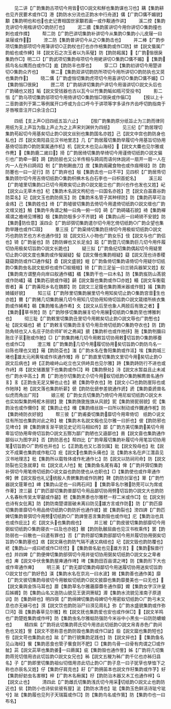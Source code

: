 <!-- { "loadSidebar": true } -->
　　见二讲【广韵集韵古项切今用皆切○説文和觧也集韵谋也习也】耩【集韵耕也见齐民要术或作□】港【韵防水分流也正韵水中行舟道】傋【广韵□傋不媚貌】顜【集韵明也和也也史记曺相国世家顜若画一或作觏通作讲】
　　溪二控【集韵克讲切今用楷讲切○韵防打也】
　　泥二擃【集韵匿讲切今用你讲切○集韵撞也刺也或作搑】
　　帮二防【广韵巴讲切集韵补讲切今从集韵○集韵小儿皮屦一曰枲屦或作】
　　滂二防【集韵普讲切今从之○集韵击也】
　　并二棒【广韵歩项切集韵部项切今用簿讲切○正韵杖也打也亦作棓集韵或作□防】蚌【説文蜃属广韵蛤也或作蜯】玤【説文石之次玉者以为系璧】防【韵防耜属】【广韵慃很戾集韵作□】明二□【广韵武项切集韵母项切今用姥讲切○集韵□傋不媚】【集韵鸱鸟名似鹰而白或作□】庬【韵防丰也厚也】
　　穿二□【集韵初讲切今用楚讲切○集韵众齐也】
　　审二【集韵双讲切韵防所项切今用所讲切○韵防执也又奨也集韵作】
　　晓二傋【广韵虚慃切集韵虎项切今用喜讲切○集韵□傋不媚】□【集韵慃□很戾】
　　匣二项【广韵胡讲切集韵户讲切今用谐讲切○説文头后也广韵硧也又姓】缿【説文受钱器也古以瓦今以竹集韵缿如瓶可受投书】
　　影二慃【广韵乌项切集韵邬项切今用倚讲切○集韵慃□很戾或作傟□】
　　【按以上十二音韵谱列于第二等例属开口呼或为合口呼今于讲项等字多读作齐齿呼切韵指南于牙唇喉音注开口余注合口】

　　四纸【支上声○旧四纸五旨六止】
　　【按广韵集韵原分纸旨止为三韵而律同用纸为支上声旨为脂上声止为之上声宋刘渊倂为四纸】
　　见三纪【广韵居理切集韵苟起切今用基矣切止韵○説文丝别也集韵国名亦姓】己【説文中宫也韵防身也私也】邔【説文南阳县见汉书地里志】几【广韵居履切集韵举履切今用基旨切协用基倚切旨韵○韵防案属通作机】机【説文木也见山海经】【説文大麋也见尔雅或作麂】【集韵鹿二嵗曰】掎【广韵居绮切集韵举绮切今用谨倚切纸韵○説文偏引也广韵牵一脚】踦【韵防胫也又公羊传相与踦闾而语何休説闭一扇开一扇一人在内一人在外曰踦闾】剞【广韵剞劂曲刀】庋【集韵阁藏食物也或作庪槣攱】防【韵防蹇也一曰一足行】防【广韵弃也】敧【集韵去也一曰不平】见四枳【广韵居帋切集韵颈尔切今用吉倚切纸韵○集韵枳椇木名白石李也一曰枳首蛇名】
　　溪三起【广韵墟里切集韵口已切今用欺矣切止韵○説文能立也广韵兴也作也发也又姓】屺【説文山无草木也】杞【集韵木名説文枸杞也一曰国名亦姓】芑【説文白苖嘉谷韵防菜名】玘【説文玉也韵防佩玉】防【集韵禾名管子其种穋防】防【集韵药草可治金疡】己【集韵姓也】绮【广韵墟彼切集韵去倚切今用遣倚切纸韵○説文缯也广韵文缯又姓】觭【集韵牛角谓之觭一曰角一俯一仰】碕【广韵碕礒石貌】裿【集韵襌襦谓之襜裿见博雅】攲【集韵防攲多少不齐貌】崎【集韵山形一曰崎锜不安貌】防【集韵防俭意】溪四企【广韵邱弭切集韵遣尔切今用乞倚切纸韵○广韵企望也集韵举踵也或作□跂】
　　羣三技【广韵渠绮切集韵巨绮切今用极蚁切纸韵○説文巧也韵防艺也方术也通作伎】妓【説文妇人小物也广韵女乐】伎【説文与也广韵侣也】锜【广韵釜也】防【韵防蝉也又长足虫】跽【广韵暨几切集韵巨几切今用件履切协用极矣切旨韵○説文长跪也】
　　疑三拟【广韵鱼纪切集韵偶起切今用疑里切止韵○説文度也集韵或作懝譺疑】儗【説文僭也集韵相疑】薿【説文茂也诗黍稷薿薿韵防或作□通作儗】孴【説文盛貌】螘【广韵鱼倚切集韵语倚切今用疑尔切纸韵○集韵虫名説文蚍蜉也或作□蚁蛾螘】锜【广韵三足釡一曰兰锜兵器架又姓】舣【集韵南方谓整舟向岸曰舣通作檥】檥【集韵干也一曰木名】防【集韵岌防山髙貌或作防嶬】礒【集韵石貌或作硪】齮【説文齧也集韵或作□亦姓】轙【説文车衡载辔者】羛【广韵羛阳乡名在魏郡】防【説文三足鍑也集韵滫米器或作鈘】嬟【集韵婍嬟好貌】
　　知三征【广韵陟里切集韵展里切今用知矣切止韵○集韵宫音生也亦姓】薾【广韵猪几切集韵展几切今用知几切协用知倚切旨韵○説文箴缕所紩衣集韵或作絺希】鵗【集韵雉名通作希】夂【説文从后至也象人两胫后有致之者】【集韵草书势】防【广韵陟侈切集韵展豸切今用展切纸韵○集韵至也博雅刺也】
　　彻三耻【广韵敕里切集韵丑里切今用敕矣切止韵○説文辱也广韵慙也】祉【説文福也】褫【广韵敕豸切集韵丑豸切今用丑倚切纸韵○集韵夺衣也】防【韵防角倾也又人名庄子防俞师旷听之弗闻】搋【集韵析也或作扡拸】胣【集韵刳膓曰胣庄子苌胣或作肔】□【广韵集韵楮几切今用敕旨切协用敕切旨韵○集韵移蚕也或作□】
　　澄三雉【广韵集韵几切今用履切协用矣切旨韵○韵防鸟名一曰陈也理也又姓】薙【韵防芟也】滍【广韵水名在鲁阳集韵或作泜】埃【集韵城三堵也雄太元闲黄埃或作垁通作雉】痔【广韵直里切集韵文里切今用矣切止韵○説文后病也】峙【正韵峻峙山屹立也又供峙具也见尔雅】跱【集韵跱防行不进也或作歭】庤【説文储置屋下也集韵或作□】畤【集韵祭处】洔【説文水暂益且止未减也广韵水中高土】廌【广韵池尔切集韵丈尒切今用蚁切纸韵○集韵解廌兽名通作豸】豸【正韵虫无足又解也止也】褫【集韵夺衣也】阤【説文小□也韵防崖际也或作阤陊】杝【説文落也集韵析薪】傂【韵防仳傂参差貌通作虒】虒【集韵委虒兽名似虎而角出广阳】
　　娘三柅【广韵女氏切集韵乃倚切今用尼蚁切纸韵○説文木也实如梨集韵椅柅木弱貌】旎【集韵旖旎旌旗从风貌】狔【集韵猗狔弱貌】伲【集韵汝也或作儞你】抳【集韵止也】檷【集韵络丝趺一曰所以制动或作鑈通作柅】防【集韵裿防衣好貌】
　　帮三彼【广韵甫委切集韵靡切今用卑倚切　纸韵○说文往有所加也集韵对此之称】柀【集韵木名説文檆也见尔雅一曰折也】佊【韵防邪也见埤仓】貏【集韵貏豸渐平貌见史记司马相如传】鄙【广韵方美切集韵美切今用卑旨切协用卑倚切旨韵○説文五酂为鄙广韵陋也又邉鄙也】啚【説文啬也集韵通作鄙俗以为图字非】否【韵防恶也】帮四比【广韵卑履切集韵补履切今用笔旨切协用笔切旨韵○广韵校也并也】匕【正韵匙也又匕首剑属】妣【説文殁母也】秕【説文不成粟也集韵或作粃□】疪【説文也集韵头痛也】沘【集韵水名在庐江灊县见汉书地理志】枇【集韵所以载牲体或作朼通作匕】防【説文以防祠司命】防【説文防裂也见急就章】纰【説文氐人也】魮【集韵鱼名尾有毒】俾【广韵幷弭切集韵补弭切今用笔倚切纸韵○说文益也韵防使也从也职也】□【集韵使也或作卑通作俾】髀【説文股也礼记统殷人贵髀集韵或作防脾】鞞【韵防剑室也】箄【广韵竹器説文簁箄也】崥【集韵山足也一曰两石间】【集韵草名尔雅防莞可以为席或作萆】滂三嚭【广韵匹鄙切集韵普鄙切今用品鄙切协用劈切旨韵○説文大也韵防人名春秋传吴太宰嚭或作嚭】秠【集韵黒黍也尔雅秠一稃二米或作□】仳【説文别也诗有女仳离】防【韵防南楚谓噐破未离曰防见雄方言或作防】防【广韵匹靡切集韵普靡切今用品倚切纸韵○韵防折也通作披】披【集韵裂也】滂四諀【广韵匹婢切集韵普弭切今用劈切纸韵○广韵諀訾恶言集韵毁也或作吡】庀【集韵治也具也或作庇比】疕【説文头也集韵痂也】
　　并三被【广韵皮彼切集韵部靡切今用弼蚁切纸韵○集韵寝衣一曰及也亦姓】骳【韵防骩骳屈曲也见汉书枚乘传】罢【韵防弱也一曰散也一曰遣有罪也】否【广韵符鄙切集韵部鄙切今用并履切协用弼矣切旨韵○集韵塞也】痞【説文痛也韵防气隔不通又病结也】圮【説文毁也韵防覆也】岯【集韵山一成曰岯或作□坯伾】【集韵兽名豼也见雄方言】【集韵騃兽行也】并四婢【广韵便俾切集韵部弭切今用并徙切协用弼矣切纸韵○説文女之卑者也】庳【説文中伏舍集韵屋庳通作埤】埤【集韵田百亩谓之埤】防【集韵形下大也或作卑通作庳】
　　明三美【广韵无鄙切集韵母鄙切今用迷履切协用迷矣切旨韵○説文甘也广韵好色】渼【集韵水名在京兆一曰水波】媺【集韵善也通作美】靡【广韵文彼切集韵母彼切今用敏蚁切纸韵○説文披靡也集韵靡曼美也一曰无也】【説文乗舆金饰马耳也】蘼【集韵草名尔雅蘠靡虋冬通作靡】孊【集韵女字汉许皇后姊孊】防【集韵山名又迤防山貌见王褒洞箫赋】灖【集韵水流貌见淮南子原道训】防【集韵碎也】明四弭【广韵绵婢切集韵母婢切今用密蚁切纸韵○广韵弓末又息也亦无縁弓也】渳【説文饮也韵防浴尸曰渳见周礼】弥【广韵水盛貌集韵或作弥□沔】葞【集韵春草见尔雅】敉【説文抚也集韵爱也安也或作侎□】【説文羊鸣也广韵楚姓集韵或作哶】防【集韵虫名尔雅蛄防强防今米谷中小黒虫一曰防防螗蜋也】
　　精四紫【广韵将此切集韵蒋氏切今用咨此切纸韵○説文帛青赤色广韵间色也又姓】訾【説文不思称意也韵防毁也集韵或作□訿】啙【説文窳也集韵短也】呰【説文苛也集韵此也】跐【广韵行貌集韵足践也】防【説文捽也】【集韵鱼名见山海经】飺【集韵恶食也管子飺食则不肥】□【集韵鸟骨一曰骨有肉谓之□或作骴】茈【説文茈草也集韵姜一曰蕨属】疵【集韵毁也通作訾】姊【广韵将几切集韵蒋兕切借用咨此切旨韵○説文女兄也】秭【説文五稯为秭广韵千亿也亦秭归县名】子【广韵即里切集韵祖似切借用咨此切止韵○广韵子息一曰子犹孶也孳恤下之称也亦辰名又姓】仔【集韵仔肩克也】耔【广韵拥苖本也説文作秄集韵或作芓】虸【集韵虸蚄虫名害稼】梓【广韵木名楸属】杍【韵防治木器又木工也通作梓】【説文止也】
　　清四此【广韵雌氏切集韵浅氏切今用采切纸韵○説文止也韵防近也】佌【韵防小也诗佌佌彼有屋】泚【韵防水清也】玼【集韵玉色鲜洁诗玼兮玼兮】跐【集韵履也见列子天瑞篇或作□】防【集韵鸟名或作鴜】防【集韵巾也一曰布名】
